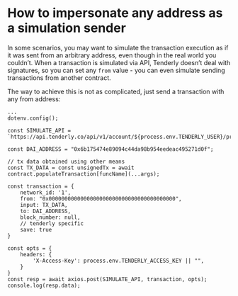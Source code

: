 # How to impersonate any address as a simulation sender

In some scenarios, you may want to simulate the transaction execution as if it was sent from an arbitrary address, even though in the real world you couldn’t. When a transaction is simulated via API, Tenderly doesn’t deal with signatures, so you can set any `from` value - you can even simulate sending transactions from another contract.

The way to achieve this is not as complicated, just send a transaction with any from address:

```tsx
...
dotenv.config();

const SIMULATE_API = `https://api.tenderly.co/api/v1/account/${process.env.TENDERLY_USER}/project/${process.env.TENDERLY_PROJECT}/simulate`

const DAI_ADDRESS = "0x6b175474e89094c44da98b954eedeac495271d0f";

// tx data obtained using other means
const TX_DATA = const unsignedTx = await contract.populateTransaction[funcName](...args);

const transaction = {
    network_id: '1',
    from: "0x0000000000000000000000000000000000000000",
    input: TX_DATA,
    to: DAI_ADDRESS,
    block_number: null,
    // tenderly specific
    save: true
}

const opts = {
    headers: {
        'X-Access-Key': process.env.TENDERLY_ACCESS_KEY || "",
    }
}
const resp = await axios.post(SIMULATE_API, transaction, opts);
console.log(resp.data);
```
